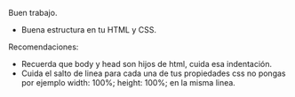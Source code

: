 Buen trabajo.

- Buena estructura en tu HTML y CSS.

Recomendaciones:

- Recuerda que body y head son hijos de html, cuida esa indentación.
- Cuida el salto de linea para cada una de tus propiedades css no pongas por ejemplo width: 100%; height: 100%; en la misma linea.
